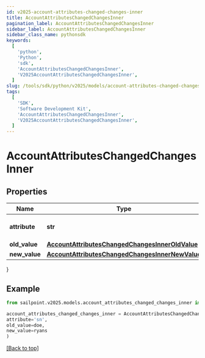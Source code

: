 ```yaml
---
id: v2025-account-attributes-changed-changes-inner
title: AccountAttributesChangedChangesInner
pagination_label: AccountAttributesChangedChangesInner
sidebar_label: AccountAttributesChangedChangesInner
sidebar_class_name: pythonsdk
keywords:
  [
    'python',
    'Python',
    'sdk',
    'AccountAttributesChangedChangesInner',
    'V2025AccountAttributesChangedChangesInner',
  ]
slug: /tools/sdk/python/v2025/models/account-attributes-changed-changes-inner
tags:
  [
    'SDK',
    'Software Development Kit',
    'AccountAttributesChangedChangesInner',
    'V2025AccountAttributesChangedChangesInner',
  ]
---
```


# AccountAttributesChangedChangesInner

## Properties

| Name | Type | Description | Notes |
| --- | --- | --- | --- |
| **attribute** | **str** | The name of the attribute. | [required] |
| **old_value** | [**AccountAttributesChangedChangesInnerOldValue**](account-attributes-changed-changes-inner-old-value) |  | [required] |
| **new_value** | [**AccountAttributesChangedChangesInnerNewValue**](account-attributes-changed-changes-inner-new-value) |  | [required] |

}

## Example

```python
from sailpoint.v2025.models.account_attributes_changed_changes_inner import AccountAttributesChangedChangesInner

account_attributes_changed_changes_inner = AccountAttributesChangedChangesInner(
attribute='sn',
old_value=doe,
new_value=ryans
)

```

[[Back to top]](#)
